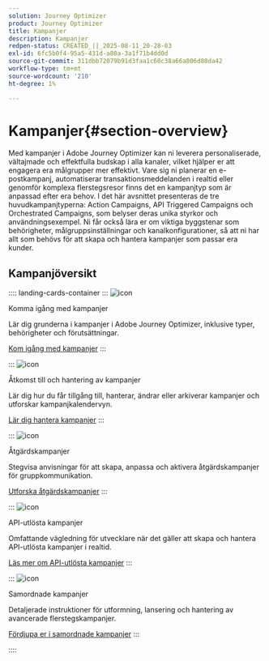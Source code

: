 ```yaml
---
solution: Journey Optimizer
product: Journey Optimizer
title: Kampanjer
description: Kampanjer
redpen-status: CREATED_||_2025-08-11_20-28-03
exl-id: 6fc5b0f4-95a5-431d-a80a-3a1f71b4dd0d
source-git-commit: 311dbb72079b91d3faa1c60c38a66a806d80da42
workflow-type: tm+mt
source-wordcount: '210'
ht-degree: 1%

---
```


# Kampanjer{#section-overview}

Med kampanjer i Adobe Journey Optimizer kan ni leverera personaliserade, vältajmade och effektfulla budskap i alla kanaler, vilket hjälper er att engagera era målgrupper mer effektivt. Vare sig ni planerar en e-postkampanj, automatiserar transaktionsmeddelanden i realtid eller genomför komplexa flerstegsresor finns det en kampanjtyp som är anpassad efter era behov. I det här avsnittet presenteras de tre huvudkampanjtyperna: Action Campaigns, API Triggered Campaigns och Orchestrated Campaigns, som belyser deras unika styrkor och användningsexempel. Ni får också lära er om viktiga byggstenar som behörigheter, målgruppsinställningar och kanalkonfigurationer, så att ni har allt som behövs för att skapa och hantera kampanjer som passar era kunder.

## Kampanjöversikt

:::: landing-cards-container
:::
![icon](https://cdn.experienceleague.adobe.com/icons/circle-play.svg)

Komma igång med kampanjer

Lär dig grunderna i kampanjer i Adobe Journey Optimizer, inklusive typer, behörigheter och förutsättningar.

[Kom igång med kampanjer](../using/campaigns/get-started-with-campaigns.md)
:::

:::
![icon](https://cdn.experienceleague.adobe.com/icons/list-check.svg)

Åtkomst till och hantering av kampanjer

Lär dig hur du får tillgång till, hanterar, ändrar eller arkiverar kampanjer och utforskar kampanjkalendervyn.

[Lär dig hantera kampanjer](../using/campaigns/manage-campaigns.md)
:::

:::
![icon](https://cdn.experienceleague.adobe.com/icons/bullseye.svg)

Åtgärdskampanjer

Stegvisa anvisningar för att skapa, anpassa och aktivera åtgärdskampanjer för gruppkommunikation.

[Utforska åtgärdskampanjer](action-campaigns-landing-page.md)
:::

:::
![icon](https://cdn.experienceleague.adobe.com/icons/code-branch.svg)

API-utlösta kampanjer

Omfattande vägledning för utvecklare när det gäller att skapa och hantera API-utlösta kampanjer i realtid.

[Läs mer om API-utlösta kampanjer](api-triggered-campaigns-landing-page.md)
:::

:::
![icon](https://cdn.experienceleague.adobe.com/icons/puzzle-piece.svg)

Samordnade kampanjer

Detaljerade instruktioner för utformning, lansering och hantering av avancerade flerstegskampanjer.

[Fördjupa er i samordnade kampanjer](orchestrated-campaigns-landing-page.md)
:::

::::
